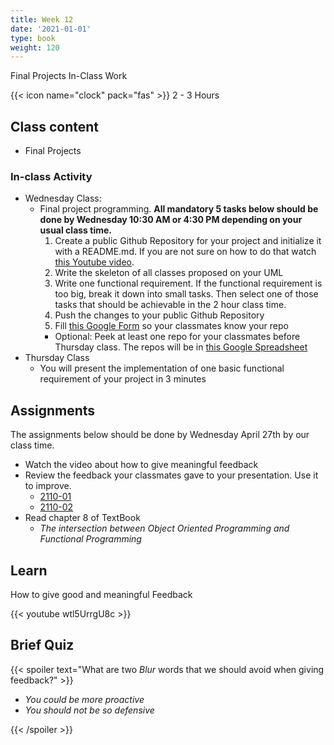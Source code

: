 ```yaml
---
title: Week 12
date: '2021-01-01'
type: book
weight: 120
---
```


Final Projects In-Class Work

<!--more-->

{{< icon name="clock" pack="fas" >}} 2 - 3 Hours

## Class content

- Final Projects

### In-class Activity

- Wednesday Class:
    - Final project programming. **All mandatory 5 tasks below should be done by Wednesday 10:30 AM or 4:30 PM depending on your usual class time.** 
        1. Create a public Github Repository for your project and initialize it with a README.md. If you are not sure on how to do that watch [this Youtube video](https://www.youtube.com/watch?v=iv8rSLsi1xo).  
        2. Write the skeleton of all classes proposed on your UML
        3. Write one functional requirement. If the functional requirement is too big, break it down into small tasks. Then select one of those tasks that should be achievable in the 2 hour class time. 
        4. Push the changes to your public Github Repository
        5. Fill [this Google Form](https://docs.google.com/forms/d/e/1FAIpQLSdwYCKeS7jZX8bQyua4oU_m7exgWc36I2YJ0Kl3E77Ru0RFzg/viewform?usp=sf_link) so your classmates know your repo
        - Optional: Peek at least one repo for your classmates before Thursday class. The repos will be in [this Google Spreadsheet](https://docs.google.com/spreadsheets/d/12-bmVhjfaQKf-HEuE0VAa1rmO453ledL8TEK9K5Z5Gk/edit?usp=sharing)
- Thursday Class
    - You will present the implementation of one basic functional requirement of your project in 3 minutes  

## Assignments

The assignments below should be done by Wednesday April 27th by our class time. 

- Watch the video about how to give meaningful feedback
- Review the feedback your classmates gave to your presentation. Use it to improve.
    - [2110-01](https://docs.google.com/spreadsheets/d/1bCuPKa4b9wHmyTkgECWfjqBCp2bzyJ3zohchZnZIdkU/edit?usp=sharing)
    - [2110-02](https://docs.google.com/spreadsheets/d/1_4iK38bSGxO9AyyH5DbWDgmX6GEpFxuzuqkOvXh_pnY/edit?usp=sharing) 
- Read chapter 8 of TextBook
    - *The intersection between Object Oriented Programming and Functional Programming*

## Learn

How to give good and meaningful Feedback

{{< youtube wtl5UrrgU8c >}}

## Brief Quiz

{{< spoiler text="What are two *Blur* words that we should avoid when giving feedback?" >}}

- *You could be more proactive*
- *You should not be so defensive*

{{< /spoiler >}}


